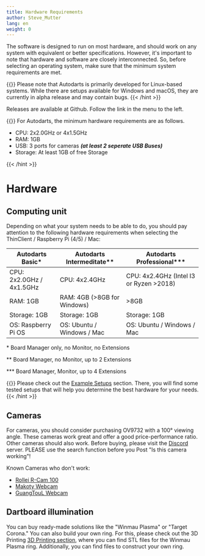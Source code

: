 ```yaml
---
title: Hardware Requirements
author: Steve_Mutter
lang: en
weight: 0
---
```


The software is designed to run on most hardware, and should work on any system with equivalent or better specifications.
However, it's important to note that hardware and software are closely interconnected.
So, before selecting an operating system, make sure that the minimum system requirements are met.

{{<hint type=note icon=gdoc_info_outline >}}
Please note that Autodarts is primarily developed for Linux-based systems. While there are setups available for Windows and macOS, they are currently in alpha release and may contain bugs.
{{< /hint >}}

Releases are available at Github.
Follow the link in the menu to the left.

{{<hint type=important icon=gdoc_error_outline >}}
For Autodarts, the minimum hardware requirements are as follows.

- CPU: 2x2.0GHz or 4x1.5GHz
- RAM: 1GB
- USB: 3 ports for cameras ***(at least 2 seperate USB Buses)***
- Storage: At least 1GB of free Storage

{{< /hint >}}

# Hardware

## Computing unit

Depending on what your system needs to be able to do, you should pay attention to the following hardware requirements when selecting the ThinClient / Raspberry Pi (4/5) / Mac:

| Autodarts Basic\*        | Autodarts Intermeditate\*\* | Autodarts Professional\*\*\*            |
| ------------------------ | --------------------------- | --------------------------------------- |
| CPU: 2x2.0GHz / 4x1.5GHz | CPU: 4x2.4GHz               | CPU: 4x2.4GHz (Intel I3 or Ryzen >2018) |
| RAM: 1GB                 | RAM: 4GB (>8GB for Windows) | >8GB                                    |
| Storage: 1GB             | Storage: 1GB                | Storage: 1GB                            |
| OS: Raspberry Pi OS      | OS: Ubuntu / Windows / Mac  | OS: Ubuntu / Windows / Mac              |

\* Board Manager only, no Monitor, no Extensions

\*\* Board Manager, no Monitor, up to 2 Extensions

\*\*\* Board Manager, Monitor, up to 4 Extensions

{{<hint type=note icon=gdoc_info_outline >}}
Please check out the [Example Setups](https://docs.autodarts.io/getting-started/example-setups/) section. There, you will find some tested setups that will help you determine the best hardware for your needs.
{{< /hint >}}

## Cameras

For cameras, you should consider purchasing OV9732 with a 100° viewing angle. These cameras work great and offer a good price-performance ratio. Other cameras should also work. Before buying, please visit the [Discord](https://discord.com/invite/autodarts) server. PLEASE use the search function before you Post "Is this camera working"!

Known Cameras who don't work:

- [Rollei R-Cam 100](https://tinyurl.com/mwj7uvrd)
- [Makoty Webcam](https://tinyurl.com/4e5pmtjy)
- [GuangTouL Webcam](https://tinyurl.com/3dek8m2a)

## Dartboard illumination

You can buy ready-made solutions like the "Winmau Plasma" or "Target Corona." You can also build your own ring. For this, please check out the 3D Printing [3D Printing section](https://docs.autodarts.io/3d-printing/), where you can find STL files for the Winmau Plasma ring. Additionally, you can find files to construct your own ring.

